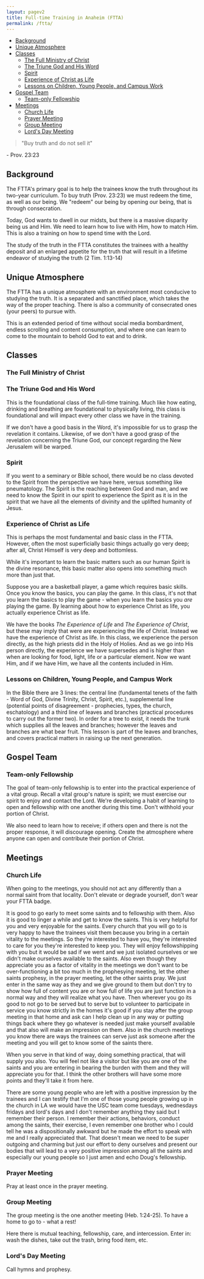 ```yaml
---
layout: pagev2
title: Full-time Training in Anaheim (FTTA)
permalink: /ftta/
---
```

- [Background](#background)
- [Unique Atmosphere](#unique-atmosphere)
- [Classes](#classes)
  - [The Full Ministry of Christ](#the-full-ministry-of-christ)
  - [The Triune God and His Word](#the-triune-god-and-his-word)
  - [Spirit](#spirit)
  - [Experience of Christ as Life](#experience-of-christ-as-life)
  - [Lessons on Children, Young People, and Campus Work](#lessons-on-children-young-people-and-campus-work)
- [Gospel Team](#gospel-team)
  - [Team-only Fellowship](#team-only-fellowship)
- [Meetings](#meetings)
  - [Church Life](#church-life)
  - [Prayer Meeting](#prayer-meeting)
  - [Group Meeting](#group-meeting)
  - [Lord's Day Meeting](#lords-day-meeting)

>"Buy truth and do not sell it"

\- Prov. 23:23

## Background

The FTTA's primary goal is to help the trainees know the truth throughout its two-year curriculum. To buy truth (Prov. 23:23) we must redeem the time, as well as our being. We "redeem" our being by opening our being, that is through consecration. 

Today, God wants to dwell in our midsts, but there is a massive disparity being us and Him. We need to learn how to live with Him, how to match Him. This is also a training on how to spend time with the Lord.

The study of the truth in the FTTA constitutes the trainees with a healthy deposit and an enlarged appetite for the truth that will result in a lifetime endeavor of studying the truth (2 Tim. 1:13-14)

## Unique Atmosphere

The FTTA has a unique atmosphere with an environment most conducive to studying the truth. It is a separated and sanctified place, which takes the way of the proper teaching. There is also a community of consecrated ones (your peers) to pursue with. 

This is an extended period of time without social media bombardment, endless scrolling and content consumption, and where one can learn to come to the mountain to behold God to eat and to drink.

## Classes

### The Full Ministry of Christ

### The Triune God and His Word

This is the foundational class of the full-time training. Much like how eating, drinking and breathing are foundational to physically living, this class is foundational and will impact every other class we have in the training.

If we don't have a good basis in the Word, it's impossible for us to grasp the revelation it contains.
Likewise, of we don't have a good grasp of the revelation concerning the Triune God, our concept regarding the New Jerusalem will be warped.

### Spirit

If you went to a seminary or Bible school, there would be no class devoted to the Spirit from the perspective we have here, versus something like pneumatology. The Spirit is the reaching between God and man, and we need to know the Spirit in our spirit to experience the Spirit as it is in the spirit that we have all the elements of divinity and the uplifted humanity of Jesus. 

### Experience of Christ as Life

This is perhaps the most fundamental and basic class in the FTTA. However, often the most superficially basic things actually go very deep; after all, Christ Himself is very deep and bottomless.

While it's important to learn the basic matters such as our human Spirit is the divine resonance, this basic matter also opens into something much more than just that.

Suppose you are a basketball player, a game which requires basic skills. Once you know the basics, you can play the game. In this class, it's not that you learn the basics to play the game - when you learn the basics you *are* playing the game. By learning about how to experience Christ as life, you actually experience Christ as life.

We have the books *The Experience of Life* and *The Experience of Christ*, but these may imply that were are experiencing the life of Christ. Instead we have the experience of Christ as life. In this class, we experience the person directly, as the high priests did in the Holy of Holies. And as we go into His person directly, the experience we have supersedes and is higher than when are looking for food, light, life or a particular element. Now we want Him, and if we have Him, we have all the contents included in Him.

### Lessons on Children, Young People, and Campus Work

In the Bible there are 3 lines: the central line (fundamental tenets of the faith - Word of God, Divine Trinity, Christ, Spirit, etc.), supplemental line (potential points of disagreement - prophecies, types, the church, eschatology) and a third line of leaves and branches (practical procedures to carry out the former two). In order for a tree to exist, it needs the trunk which supplies all the leaves and branches; however the leaves and branches are what bear fruit. This lesson is part of the leaves and branches, and covers practical matters in raising up the next generation.

## Gospel Team

### Team-only Fellowship

The goal of team-only fellowship is to enter into the practical experience of a vital group. Recall a vital group's nature is spirit; we must exercise our spirit to enjoy and contact the Lord. We're developing a habit of learning to open and fellowship with one another during this time. Don't withhold your portion of Christ.

We also need to learn how to receive; if others open and there is not the proper response, it will discourage opening. Create the atmosphere where anyone can open and contribute their portion of Christ.

## Meetings

### Church Life

When going to the meetings, you should not act any differently than a normal saint from that locality. Don't elevate or degrade yourself, don't wear your FTTA badge. 

It is good to go early to meet some saints and to fellowship with them. Also it is good to linger a while and get to know the saints. This is very helpful for you and very enjoyable for the saints. Every church that you will go to is very happy to have the trainees visit them because you bring in a certain vitality to the meetings. So they're interested to have you, they're interested to care for you they're interested to keep you. They will enjoy fellowshipping with you but it would be sad if we went and we just isolated ourselves or we didn't make ourselves available to the saints. Also even though they appreciate you as a factor of vitality in the meetings we don't want to be over-functioning a bit too much in the prophesying meeting, let the other saints prophesy, in the prayer meeting, let the other saints pray. We just enter in the same way as they and we give ground to them but don't try to show how full of content you are or how full of life you are just function in a normal way and they will realize what you have. Then wherever you go its good to not go to be served but to serve but to volunteer to participate in service you know strictly in the homes it's good if you stay after the group meeting in that home and ask can I help clean up in any way or putting things back where they go whatever is needed just make yourself available and that also will make an impression on them. Also in the church meetings you know there are ways the trainees can serve just ask someone after the meeting and you will get to know some of the saints there.

When you serve in that kind of way, doing something practical, that will supply you also. You will feel not like a visitor but like you are one of the saints and you are entering in bearing the burden with them and they will appreciate you for that. I think the other brothers will have some more points and they'll take it from here.

There are some young people who are left with a positive impression by the trainees and I can testify that I'm one of those young people growing up in the church in LA we would have the USC team come tuesdays, wednesdays fridays and lord's days and I don't remember anything they said but I remember their person. I remember their actions, behaviors, conduct among the saints, their exercise, I even remember one brother who I could tell he was a dispositionally awkward but he made the effort to speak with me and I really appreciated that. That doesn't mean we need to be super outgoing and charming but just our effort to deny ourselves and present our bodies that will lead to a very positive impression among all the saints and especially our young people so I just amen and echo Doug's fellowship.

### Prayer Meeting

Pray at least once in the prayer meeting. 

### Group Meeting

The group meeting is the one another meeting (Heb. 1:24-25). To have a home to go to - what a rest!

Here there is mutual teaching, fellowship, care, and intercession. Enter in: wash the dishes, take out the trash, bring food item, etc.

### Lord's Day Meeting

Call hymns and prophesy.